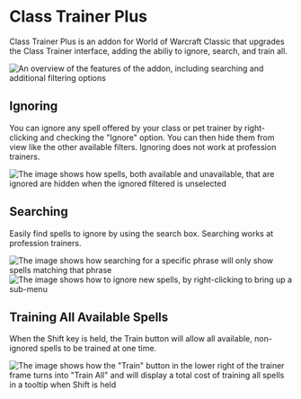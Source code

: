 # Class Trainer Plus
Class Trainer Plus is an addon for World of Warcraft Classic that upgrades the Class Trainer interface, adding the abiliy to ignore, search, and train all.

![An overview of the features of the addon, including searching and additional filtering options](https://i.imgur.com/Yy9ZDBh.png "Overview")

## Ignoring
You can ignore any spell offered by your class or pet trainer by right-clicking and checking the "Ignore" option.  You can then hide them from view like the other available filters.  Ignoring does not work at profession trainers.

![The image shows how spells, both available and unavailable, that are ignored are hidden when the ignored filtered is unselected](https://i.imgur.com/VWgAsYt.png "Ignored spells filtered out")

## Searching
Easily find spells to ignore by using the search box.  Searching works at profession trainers.

![The image shows how searching for a specific phrase will only show spells matching that phrase](https://i.imgur.com/LiVtqwU.png "Searching for specific spells")
![The image shows how to ignore new spells, by right-clicking to bring up a sub-menu](https://i.imgur.com/ARmd6Sy.png "Ignoring new spells")

## Training All Available Spells
When the Shift key is held, the Train button will allow all available, non-ignored spells to be trained at one time.

![The image shows how the "Train" button in the lower right of the trainer frame turns into "Train All" and will display a total cost of training all spells in a tooltip when Shift is held](https://i.imgur.com/bJgtNK6.png "Train All, including total cost of doing it")